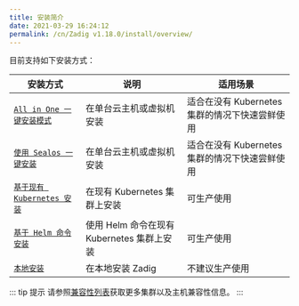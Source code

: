 ```yaml
---
title: 安装简介
date: 2021-03-29 16:24:12
permalink: /cn/Zadig v1.18.0/install/overview/
---
```


目前支持如下安装方式：

| 安装方式 | 说明 | 适用场景 |
|-------- | ---- |--------|
| [`All in One 一键安装模式`](/cn/Zadig%20v1.18.0/install/all-in-one/) | 在单台云主机或虚拟机安装 | 适合在没有 Kubernetes 集群的情况下快速尝鲜使用 |
| [`使用 Sealos 一键安装`](/cn/Zadig%20v1.18.0/install/all-in-one-sealos/) | 在单台云主机或虚拟机安装 | 适合在没有 Kubernetes 集群的情况下快速尝鲜使用 |
| [`基于现有 Kubernetes 安装`](/cn/Zadig%20v1.18.0/install/install-on-k8s/) | 在现有 Kubernetes 集群上安装 | 可生产使用 |
| [`基于 Helm 命令安装`](/cn/Zadig%20v1.18.0/install/helm-deploy/) | 使用 Helm 命令在现有 Kubernetes 集群上安装  | 可生产使用 |
| [`本地安装`](/cn/Zadig%20v1.18.0/install/install-on-local-k8s/) | 在本地安装 Zadig  | 不建议生产使用 |

::: tip 提示
请参照[兼容性列表](/cn/Zadig%20v1.18.0/pages/compatibility)获取更多集群以及主机兼容性信息。
:::
